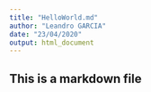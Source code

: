 ```yaml
---
title: "HelloWorld.md"
author: "Leandro GARCIA"
date: "23/04/2020"
output: html_document
---
```

## This is a markdown file